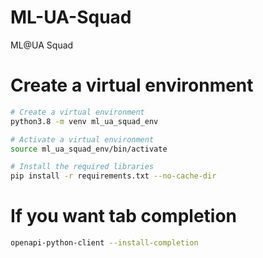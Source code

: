 # ML-UA-Squad
ML@UA Squad


# Create a virtual environment

```bash
# Create a virtual environment
python3.8 -m venv ml_ua_squad_env

# Activate a virtual environment
source ml_ua_squad_env/bin/activate

# Install the required libraries
pip install -r requirements.txt --no-cache-dir
```

# If you want tab completion

```bash
openapi-python-client --install-completion
```

